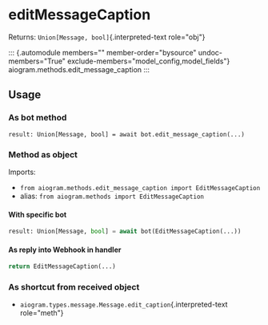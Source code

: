 # editMessageCaption

Returns: `Union[Message, bool]`{.interpreted-text role="obj"}

::: {.automodule members="" member-order="bysource" undoc-members="True" exclude-members="model_config,model_fields"}
aiogram.methods.edit_message_caption
:::

## Usage

### As bot method

``` 
result: Union[Message, bool] = await bot.edit_message_caption(...)
```

### Method as object

Imports:

-   `from aiogram.methods.edit_message_caption import EditMessageCaption`
-   alias: `from aiogram.methods import EditMessageCaption`

#### With specific bot

``` python
result: Union[Message, bool] = await bot(EditMessageCaption(...))
```

#### As reply into Webhook in handler

``` python
return EditMessageCaption(...)
```

### As shortcut from received object

-   `aiogram.types.message.Message.edit_caption`{.interpreted-text
    role="meth"}
